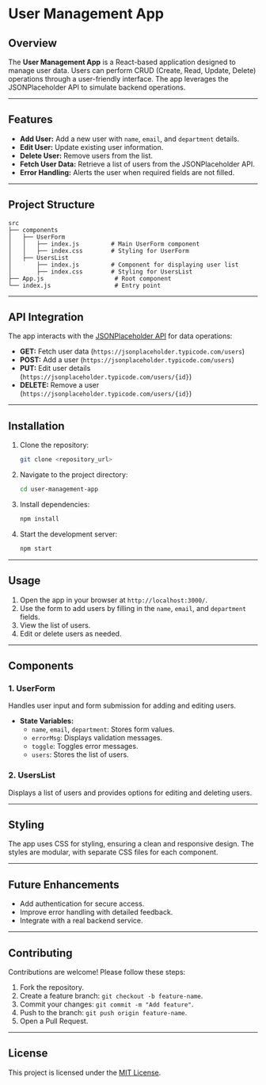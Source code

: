 # User Management App

## Overview

The **User Management App** is a React-based application designed to manage user data. Users can perform CRUD (Create, Read, Update, Delete) operations through a user-friendly interface. The app leverages the JSONPlaceholder API to simulate backend operations.

---

## Features

- **Add User:** Add a new user with `name`, `email`, and `department` details.
- **Edit User:** Update existing user information.
- **Delete User:** Remove users from the list.
- **Fetch User Data:** Retrieve a list of users from the JSONPlaceholder API.
- **Error Handling:** Alerts the user when required fields are not filled.

---

## Project Structure

```plaintext
src
├── components
│   ├── UserForm
│   │   ├── index.js         # Main UserForm component
│   │   ├── index.css        # Styling for UserForm
│   ├── UsersList
│       ├── index.js         # Component for displaying user list
│       ├── index.css        # Styling for UsersList
├── App.js                    # Root component
└── index.js                  # Entry point
```

---

## API Integration

The app interacts with the [JSONPlaceholder API](https://jsonplaceholder.typicode.com/) for data operations:

- **GET:** Fetch user data (`https://jsonplaceholder.typicode.com/users`)
- **POST:** Add a user (`https://jsonplaceholder.typicode.com/users`)
- **PUT:** Edit user details (`https://jsonplaceholder.typicode.com/users/{id}`)
- **DELETE:** Remove a user (`https://jsonplaceholder.typicode.com/users/{id}`)

---

## Installation

1. Clone the repository:
   ```bash
   git clone <repository_url>
   ```
2. Navigate to the project directory:
   ```bash
   cd user-management-app
   ```
3. Install dependencies:
   ```bash
   npm install
   ```
4. Start the development server:
   ```bash
   npm start
   ```

---

## Usage

1. Open the app in your browser at `http://localhost:3000/`.
2. Use the form to add users by filling in the `name`, `email`, and `department` fields.
3. View the list of users.
4. Edit or delete users as needed.

---

## Components

### 1. **UserForm**

Handles user input and form submission for adding and editing users.

- **State Variables:**
  - `name`, `email`, `department`: Stores form values.
  - `errorMsg`: Displays validation messages.
  - `toggle`: Toggles error messages.
  - `users`: Stores the list of users.

### 2. **UsersList**

Displays a list of users and provides options for editing and deleting users.

---

## Styling

The app uses CSS for styling, ensuring a clean and responsive design. The styles are modular, with separate CSS files for each component.

---

## Future Enhancements

- Add authentication for secure access.
- Improve error handling with detailed feedback.
- Integrate with a real backend service.

---

## Contributing

Contributions are welcome! Please follow these steps:

1. Fork the repository.
2. Create a feature branch: `git checkout -b feature-name`.
3. Commit your changes: `git commit -m "Add feature"`.
4. Push to the branch: `git push origin feature-name`.
5. Open a Pull Request.

---

## License

This project is licensed under the [MIT License](LICENSE).
